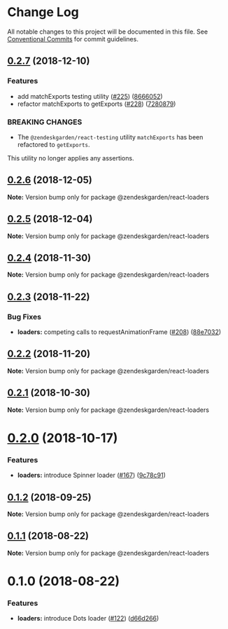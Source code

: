 # Change Log

All notable changes to this project will be documented in this file.
See [Conventional Commits](https://conventionalcommits.org) for commit guidelines.

## [0.2.7](https://github.com/zendeskgarden/react-components/compare/@zendeskgarden/react-loaders@0.2.6...@zendeskgarden/react-loaders@0.2.7) (2018-12-10)


### Features

* add matchExports testing utility ([#225](https://github.com/zendeskgarden/react-components/issues/225)) ([8666052](https://github.com/zendeskgarden/react-components/commit/8666052))
* refactor matchExports to getExports ([#228](https://github.com/zendeskgarden/react-components/issues/228)) ([7280879](https://github.com/zendeskgarden/react-components/commit/7280879))


### BREAKING CHANGES

* The `@zendeskgarden/react-testing` utility `matchExports` has been refactored to `getExports`.

This utility no longer applies any assertions.





## [0.2.6](https://github.com/zendeskgarden/react-components/compare/@zendeskgarden/react-loaders@0.2.5...@zendeskgarden/react-loaders@0.2.6) (2018-12-05)

**Note:** Version bump only for package @zendeskgarden/react-loaders





## [0.2.5](https://github.com/zendeskgarden/react-components/compare/@zendeskgarden/react-loaders@0.2.4...@zendeskgarden/react-loaders@0.2.5) (2018-12-04)

**Note:** Version bump only for package @zendeskgarden/react-loaders





## [0.2.4](https://github.com/zendeskgarden/react-components/compare/@zendeskgarden/react-loaders@0.2.3...@zendeskgarden/react-loaders@0.2.4) (2018-11-30)

**Note:** Version bump only for package @zendeskgarden/react-loaders





## [0.2.3](https://github.com/zendeskgarden/react-components/compare/@zendeskgarden/react-loaders@0.2.2...@zendeskgarden/react-loaders@0.2.3) (2018-11-22)


### Bug Fixes

* **loaders:** competing calls to requestAnimationFrame ([#208](https://github.com/zendeskgarden/react-components/issues/208)) ([88e7032](https://github.com/zendeskgarden/react-components/commit/88e7032))





## [0.2.2](https://github.com/zendeskgarden/react-components/compare/@zendeskgarden/react-loaders@0.2.1...@zendeskgarden/react-loaders@0.2.2) (2018-11-20)

**Note:** Version bump only for package @zendeskgarden/react-loaders





## [0.2.1](https://github.com/zendeskgarden/react-components/compare/@zendeskgarden/react-loaders@0.2.0...@zendeskgarden/react-loaders@0.2.1) (2018-10-30)

**Note:** Version bump only for package @zendeskgarden/react-loaders





<a name="0.2.0"></a>
# [0.2.0](https://github.com/zendeskgarden/react-components/compare/@zendeskgarden/react-loaders@0.1.3...@zendeskgarden/react-loaders@0.2.0) (2018-10-17)


### Features

* **loaders:** introduce Spinner loader ([#167](https://github.com/zendeskgarden/react-components/issues/167)) ([9c78c91](https://github.com/zendeskgarden/react-components/commit/9c78c91))





<a name="0.1.2"></a>
## [0.1.2](https://github.com/zendeskgarden/react-components/compare/@zendeskgarden/react-loaders@0.1.1...@zendeskgarden/react-loaders@0.1.2) (2018-09-25)

**Note:** Version bump only for package @zendeskgarden/react-loaders





<a name="0.1.1"></a>
## [0.1.1](https://github.com/zendeskgarden/react-components/compare/@zendeskgarden/react-loaders@0.1.0...@zendeskgarden/react-loaders@0.1.1) (2018-08-22)

**Note:** Version bump only for package @zendeskgarden/react-loaders





<a name="0.1.0"></a>
# 0.1.0 (2018-08-22)


### Features

* **loaders:** introduce Dots loader ([#122](https://github.com/zendeskgarden/react-components/issues/122)) ([d66d266](https://github.com/zendeskgarden/react-components/commit/d66d266))
